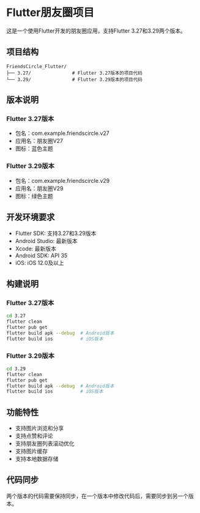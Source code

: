 # Flutter朋友圈项目

这是一个使用Flutter开发的朋友圈应用，支持Flutter 3.27和3.29两个版本。

## 项目结构

```
FriendsCircle_Flutter/
├── 3.27/               # Flutter 3.27版本的项目代码
└── 3.29/               # Flutter 3.29版本的项目代码
```

## 版本说明

### Flutter 3.27版本
- 包名：com.example.friendscircle.v27
- 应用名：朋友圈V27
- 图标：蓝色主题

### Flutter 3.29版本
- 包名：com.example.friendscircle.v29
- 应用名：朋友圈V29
- 图标：绿色主题

## 开发环境要求

- Flutter SDK: 支持3.27和3.29版本
- Android Studio: 最新版本
- Xcode: 最新版本
- Android SDK: API 35
- iOS: iOS 12.0及以上

## 构建说明

### Flutter 3.27版本
```bash
cd 3.27
flutter clean
flutter pub get
flutter build apk --debug  # Android版本
flutter build ios          # iOS版本
```

### Flutter 3.29版本
```bash
cd 3.29
flutter clean
flutter pub get
flutter build apk --debug  # Android版本
flutter build ios          # iOS版本
```

## 功能特性

- 支持图片浏览和分享
- 支持点赞和评论
- 支持朋友圈列表滚动优化
- 支持图片缓存
- 支持本地数据存储

## 代码同步

两个版本的代码需要保持同步，在一个版本中修改代码后，需要同步到另一个版本。 